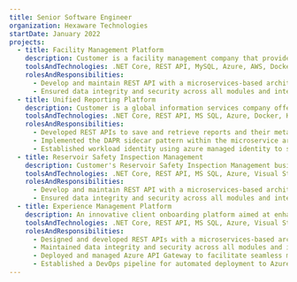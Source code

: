 ```yaml
---
title: Senior Software Engineer
organization: Hexaware Technologies
startDate: January 2022
projects:
  - title: Facility Management Platform
    description: Customer is a facility management company that provides a range of services to help businesses manage and maintain their physical assets. Their services include preventive and reactive maintenance, asset management, energy management, and facility management solutions. It serves clients across various industries such as retail, restaurants, convenience stores, and other multi-site businesses, aiming to optimize the performance and lifespan of their clients' facilities and equipment.
    toolsAndTechnologies: .NET Core, REST API, MySQL, Azure, AWS, Docker, Kubernetes, Visual Studio, DBeaver, Azure DevOps
    rolesAndResponsibilities:
      - Develop and maintain REST API with a microservices-based architecture, ensuring scalability and efficient handling of data.
      - Ensured data integrity and security across all modules and integrated services.
  - title: Unified Reporting Platform
    description: Customer is a global information services company offering professional information, software solutions, and services for healthcare, tax and accounting, finance, risk and compliance, and legal sectors. Their applications are fundamentally supported by an array of microservices. A unified reporting platform microservice offers APIs for managing and embedding predefined Power BI reports into dashboard.
    toolsAndTechnologies: .NET Core, REST API, MS SQL, Azure, Docker, Kubernetes, DAPR, Visual Studio, Azure DevOps
    rolesAndResponsibilities:
      - Developed REST APIs to save and retrieve reports and their metadata for each customer.
      - Implemented the DAPR sidecar pattern within the microservice architecture.
      - Established workload identity using azure managed identity to securely access resources from the application.
  - title: Reservoir Safety Inspection Management
    description: Customer's Reservoir Safety Inspection Management business likely involves ensuring the safety and maintenance of their reservoirs. This includes regular inspections, risk assessments, maintenance of dam structures, monitoring water levels, and ensuring compliance with safety regulations. They aim to prevent failures and ensure the reservoirs are safe for the surrounding communities and environment.
    toolsAndTechnologies: .NET Core, REST API, MS SQL, Azure, Visual Studio, Jira
    rolesAndResponsibilities:
      - Develop and maintain REST API with a microservices-based architecture, ensuring scalability and efficient handling of data.
      - Ensured data integrity and security across all modules and integrated services.
  - title: Experience Management Platform
    description: An innovative client onboarding platform aimed at enhancing the onboarding experience through a structured and engaging approach. The platform incorporated interactive activities, quizzes, and detailed agendas to create seamless and enjoyable onboarding process. The backend was built using .NET Core API, leveraging various Azure services such as Cognitive Search and Blob Storage to ensure robust performance and scalability.
    toolsAndTechnologies: .NET Core, REST API, MS SQL, Azure, Visual Studio, Jira
    rolesAndResponsibilities:
      - Designed and developed REST APIs with a microservices-based architecture to ensure scalability and efficient data handling.
      - Maintained data integrity and security across all modules and integrated services.
      - Deployed and managed Azure API Gateway to facilitate seamless microservices integration.
      - Established a DevOps pipeline for automated deployment to Azure App Services, incorporating SonarQube for comprehensive static code analysis.
---
```

